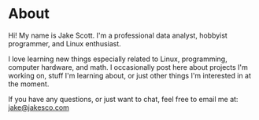 # About

Hi! My name is Jake Scott. I'm a professional data analyst, hobbyist programmer, and Linux enthusiast.

I love learning new things especially related to Linux, programming, computer hardware, and math.
I occasionally post here about projects I'm working on, stuff I'm learning about, or just other things I'm interested in at the moment.

If you have any questions, or just want to chat, feel free to email me at: jake@jakesco.com

